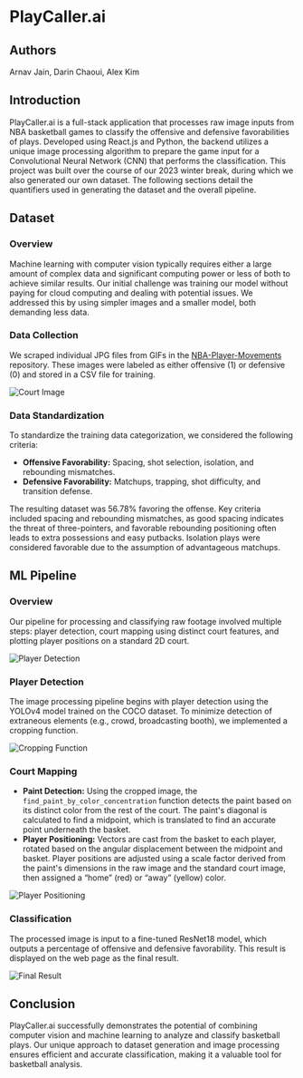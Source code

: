 # PlayCaller.ai

## Authors
Arnav Jain, Darin Chaoui, Alex Kim

## Introduction
PlayCaller.ai is a full-stack application that processes raw image inputs from NBA basketball games to classify the offensive and defensive favorabilities of plays. Developed using React.js and Python, the backend utilizes a unique image processing algorithm to prepare the game input for a Convolutional Neural Network (CNN) that performs the classification. This project was built over the course of our 2023 winter break, during which we also generated our own dataset. The following sections detail the quantifiers used in generating the dataset and the overall pipeline.

## Dataset
### Overview
Machine learning with computer vision typically requires either a large amount of complex data and significant computing power or less of both to achieve similar results. Our initial challenge was training our model without paying for cloud computing and dealing with potential issues. We addressed this by using simpler images and a smaller model, both demanding less data.

### Data Collection
We scraped individual JPG files from GIFs in the [NBA-Player-Movements](https://github.com/linouk23/NBA-Player-Movements) repository. These images were labeled as either offensive (1) or defensive (0) and stored in a CSV file for training.

![Court Image](image_1.jpg)

### Data Standardization
To standardize the training data categorization, we considered the following criteria:
- **Offensive Favorability:** Spacing, shot selection, isolation, and rebounding mismatches.
- **Defensive Favorability:** Matchups, trapping, shot difficulty, and transition defense.

The resulting dataset was 56.78% favoring the offense. Key criteria included spacing and rebounding mismatches, as good spacing indicates the threat of three-pointers, and favorable rebounding positioning often leads to extra possessions and easy putbacks. Isolation plays were considered favorable due to the assumption of advantageous matchups.

## ML Pipeline
### Overview
Our pipeline for processing and classifying raw footage involved multiple steps: player detection, court mapping using distinct court features, and plotting player positions on a standard 2D court.

![Player Detection](file-L17q9S5obQheDX2od3SlVPqt)

### Player Detection
The image processing pipeline begins with player detection using the YOLOv4 model trained on the COCO dataset. To minimize detection of extraneous elements (e.g., crowd, broadcasting booth), we implemented a cropping function.

![Cropping Function](file-tWGXpNzA54fHs09Ara9dwhOu)

### Court Mapping
- **Paint Detection:** Using the cropped image, the `find_paint_by_color_concentration` function detects the paint based on its distinct color from the rest of the court. The paint's diagonal is calculated to find a midpoint, which is translated to find an accurate point underneath the basket.
- **Player Positioning:** Vectors are cast from the basket to each player, rotated based on the angular displacement between the midpoint and basket. Player positions are adjusted using a scale factor derived from the paint's dimensions in the raw image and the standard court image, then assigned a “home” (red) or “away” (yellow) color.

![Player Positioning](file-qFf0OHWbl5U1QZK4iXf9Z9nw)

### Classification
The processed image is input to a fine-tuned ResNet18 model, which outputs a percentage of offensive and defensive favorability. This result is displayed on the web page as the final result.

![Final Result](file-NfpJ6ByuJuu8Zb9qoDqVw4a5)

## Conclusion
PlayCaller.ai successfully demonstrates the potential of combining computer vision and machine learning to analyze and classify basketball plays. Our unique approach to dataset generation and image processing ensures efficient and accurate classification, making it a valuable tool for basketball analysis.
